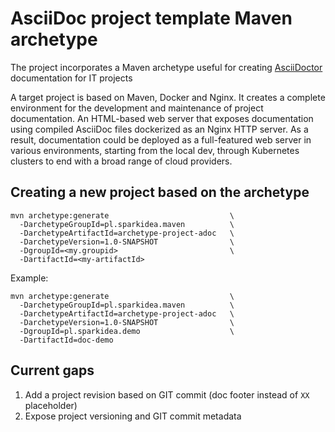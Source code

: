 # AsciiDoc project template Maven archetype

The project incorporates a Maven archetype useful for creating [AsciiDoctor](https://docs.asciidoctor.org) documentation for IT projects

A target project is based on Maven, Docker and Nginx. It creates a complete environment for the development and maintenance of project documentation. An HTML-based web server that exposes documentation using compiled AsciiDoc files dockerized as an Nginx HTTP server. As a result, documentation could be deployed as a full-featured web server in various environments, starting from the local dev, through Kubernetes clusters to end with a broad range of cloud providers.

## Creating a new project based on the archetype

```shell
mvn archetype:generate                           \
  -DarchetypeGroupId=pl.sparkidea.maven          \
  -DarchetypeArtifactId=archetype-project-adoc   \
  -DarchetypeVersion=1.0-SNAPSHOT                \
  -DgroupId=<my.groupid>                         \
  -DartifactId=<my-artifactId>
```

Example:

```shell
mvn archetype:generate                           \
  -DarchetypeGroupId=pl.sparkidea.maven          \
  -DarchetypeArtifactId=archetype-project-adoc   \
  -DarchetypeVersion=1.0-SNAPSHOT                \
  -DgroupId=pl.sparkidea.demo                    \
  -DartifactId=doc-demo
```

## Current gaps

1. Add a project revision based on GIT commit (doc footer instead of `XX` placeholder)
2. Expose project versioning and GIT commit metadata
